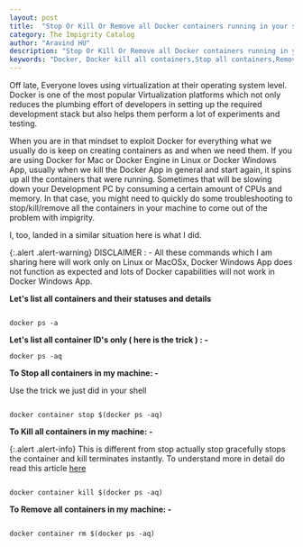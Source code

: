 ```yaml
---
layout: post
title:  "Stop Or Kill Or Remove all Docker containers running in your system"
category: The Impigrity Catalog
author: "Aravind HU"
description: "Stop Or Kill Or Remove all Docker containers running in your system"
keywords: "Docker, Docker kill all containers,Stop all containers,Remove all containers"
---
```



Off late, Everyone loves using virtualization at their operating system level. Docker is one of the most popular Virtualization platforms which not only reduces the plumbing effort of developers in setting up the required development stack but also helps them perform a lot of experiments and testing.

When you are in that mindset to exploit Docker for everything what we usually do is keep on creating containers as and when we need them. If you are using Docker for Mac or Docker Engine in Linux or Docker Windows App, usually when we kill the Docker App in general and start again, it spins up all the containers that were running. Sometimes that will be slowing down your Development PC by consuming a certain amount of CPUs and memory. In that case, you might need to quickly do some troubleshooting to stop/kill/remove all the containers in your machine to come out of the problem with impigrity.

I, too, landed in a similar situation here is what I did.

{:.alert .alert-warning}
DISCLAIMER : - All these commands which I am sharing here will work only on Linux or MacOSx, Docker Windows App does not function as expected and lots of Docker capabilities will not work in Docker Windows App.

**Let's list all containers and their statuses and details**

```shell

docker ps -a

```

**Let's list all container ID's only ( here is the trick ) : -**

```shell
docker ps -aq 

```

**To Stop all containers in my machine: -**

Use the trick we just did in your shell 

```shell

docker container stop $(docker ps -aq) 

```

**To Kill all containers in my machine: -**

{:.alert .alert-info}
This is different from stop actually stop gracefully stops the container and kill terminates instantly. To understand more in detail 
do read this article [here](https://superuser.com/questions/756999/whats-the-difference-between-docker-stop-and-docker-kill)

```shell

docker container kill $(docker ps -aq) 

```

**To Remove all containers in my machine: -**
```shell

docker container rm $(docker ps -aq) 

```
